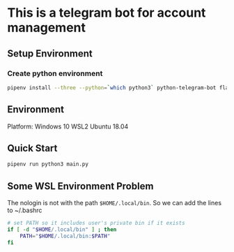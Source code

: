 # This is a telegram bot for account management

## Setup Environment

### Create python environment

``` bash
pipenv install --three --python=`which python3` python-telegram-bot flask gunicorn requests
```

## Environment

Platform: Windows 10 WSL2 Ubuntu 18.04

## Quick Start

``` python
pipenv run python3 main.py
```

## Some WSL Environment Problem

The nologin is not with the path `$HOME/.local/bin`.
So we can add the lines to ~/.bashrc

``` bash
# set PATH so it includes user's private bin if it exists
if [ -d "$HOME/.local/bin" ] ; then
    PATH="$HOME/.local/bin:$PATH"
fi
```
